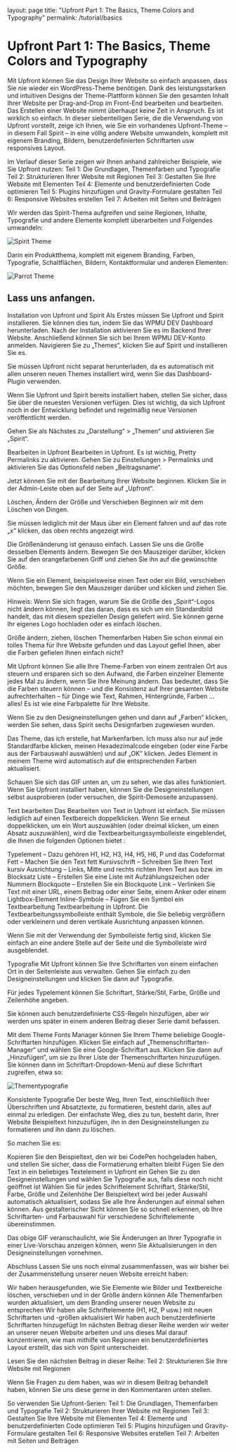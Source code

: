 layout: page
title: "Upfront Part 1: The Basics, Theme Colors and Typography"
permalink: /tutorial/basics

# Upfront Part 1: The Basics, Theme Colors and Typography

Mit Upfront können Sie das Design Ihrer Website so einfach anpassen, dass Sie nie wieder ein WordPress-Theme benötigen.
Dank des leistungsstarken und intuitiven Designs der Theme-Plattform können Sie den gesamten Inhalt Ihrer Website per Drag-and-Drop im Front-End bearbeiten und bearbeiten. Das Erstellen einer Website nimmt überhaupt keine Zeit in Anspruch. Es ist wirklich so einfach.
In dieser siebenteiligen Serie, die die Verwendung von Upfront vorstellt, zeige ich Ihnen, wie Sie ein vorhandenes Upfront-Theme – in diesem Fall Spirit – in eine völlig andere Website umwandeln, komplett mit eigenem Branding, Bildern, benutzerdefinierten Schriftarten usw responsives Layout.

Im Verlauf dieser Serie zeigen wir Ihnen anhand zahlreicher Beispiele, wie Sie Upfront nutzen:
Teil 1: Die Grundlagen, Themenfarben und Typografie
Teil 2: Strukturieren Ihrer Website mit Regionen
Teil 3: Gestalten Sie Ihre Website mit Elementen
Teil 4: Elemente und benutzerdefinierten Code optimieren
Teil 5: Plugins hinzufügen und Gravity-Formulare gestalten
Teil 6: Responsive Websites erstellen
Teil 7: Arbeiten mit Seiten und Beiträgen

Wir werden das Spirit-Thema aufgreifen und seine Regionen, Inhalte, Typografie und andere Elemente komplett überarbeiten und Folgendes umwandeln:

![Spirit Theme](images/spirit-upfront-theme.png)

Darin ein Produktthema, komplett mit eigenem Branding, Farben, Typografie, Schaltflächen, Bildern, Kontaktformular und anderen Elementen:

![Parrot Theme](images/parrot-theme.jpg)

## Lass uns anfangen.

Installation von Upfront und Spirit
Als Erstes müssen Sie Upfront und Spirit installieren. Sie können dies tun, indem Sie das WPMU DEV Dashboard herunterladen. Nach der Installation aktivieren Sie es im Backend Ihrer Website. Anschließend können Sie sich bei Ihrem WPMU DEV-Konto anmelden. Navigieren Sie zu „Themes“, klicken Sie auf Spirit und installieren Sie es.

Sie müssen Upfront nicht separat herunterladen, da es automatisch mit allen unseren neuen Themes installiert wird, wenn Sie das Dashboard-Plugin verwenden.

Wenn Sie Upfront und Spirit bereits installiert haben, stellen Sie sicher, dass Sie über die neuesten Versionen verfügen. Dies ist wichtig, da sich Upfront noch in der Entwicklung befindet und regelmäßig neue Versionen veröffentlicht werden.

Gehen Sie als Nächstes zu „Darstellung“ > „Themen“ und aktivieren Sie „Spirit“.

Bearbeiten in Upfront
Bearbeiten in Upfront.
Es ist wichtig, Pretty Permalinks zu aktivieren. Gehen Sie zu Einstellungen > Permalinks und aktivieren Sie das Optionsfeld neben „Beitragsname“.

Jetzt können Sie mit der Bearbeitung Ihrer Website beginnen. Klicken Sie in der Admin-Leiste oben auf der Seite auf „Upfront“.

Löschen, Ändern der Größe und Verschieben
Beginnen wir mit dem Löschen von Dingen.

Sie müssen lediglich mit der Maus über ein Element fahren und auf das rote „x“ klicken, das oben rechts angezeigt wird.

Die Größenänderung ist genauso einfach. Lassen Sie uns die Größe desselben Elements ändern. Bewegen Sie den Mauszeiger darüber, klicken Sie auf den orangefarbenen Griff und ziehen Sie ihn auf die gewünschte Größe.

Wenn Sie ein Element, beispielsweise einen Text oder ein Bild, verschieben möchten, bewegen Sie den Mauszeiger darüber und klicken und ziehen Sie.

Hinweis: Wenn Sie sich fragen, warum Sie die Größe des „Spirit“-Logos nicht ändern können, liegt das daran, dass es sich um ein Standardbild handelt, das mit diesem speziellen Design geliefert wird. Sie können gerne Ihr eigenes Logo hochladen oder es einfach löschen.

Größe ändern, ziehen, löschen
Themenfarben
Haben Sie schon einmal ein tolles Thema für Ihre Website gefunden und das Layout gefiel Ihnen, aber die Farben gefielen Ihnen einfach nicht?

Mit Upfront können Sie alle Ihre Theme-Farben von einem zentralen Ort aus steuern und ersparen sich so den Aufwand, die Farben einzelner Elemente jedes Mal zu ändern, wenn Sie Ihre Meinung ändern. Das bedeutet, dass Sie die Farben steuern können – und die Konsistenz auf Ihrer gesamten Website aufrechterhalten – für Dinge wie Text, Rahmen, Hintergründe, Farben … alles! Es ist wie eine Farbpalette für Ihre Website.

Wenn Sie zu den Designeinstellungen gehen und dann auf „Farben“ klicken, werden Sie sehen, dass Spirit sechs Designfarben zugewiesen wurden.

Das Theme, das ich erstelle, hat Markenfarben. Ich muss also nur auf jede Standardfarbe klicken, meinen Hexadezimalcode eingeben (oder eine Farbe aus der Farbauswahl auswählen) und auf „OK“ klicken. Jedes Element in meinem Theme wird automatisch auf die entsprechenden Farben aktualisiert.

Schauen Sie sich das GIF unten an, um zu sehen, wie das alles funktioniert. Wenn Sie Upfront installiert haben, können Sie die Designeinstellungen selbst ausprobieren (oder versuchen, die Spirit-Demoseite anzupassen).


Text bearbeiten
Das Bearbeiten von Text in Upfront ist einfach. Sie müssen lediglich auf einen Textbereich doppelklicken. Wenn Sie erneut doppelklicken, um ein Wort auszuwählen (oder dreimal klicken, um einen Absatz auszuwählen), wird die Textbearbeitungssymbolleiste eingeblendet, die Ihnen die folgenden Optionen bietet :

Typelement – Dazu gehören H1, H2, H3, H4, H5, H6, P und das Codeformat
Fett – Machen Sie den Text fett
Kursivschrift – Schreiben Sie Ihren Text kursiv
Ausrichtung – Links, Mitte und rechts richten Ihren Text aus bzw. im Blocksatz
Liste – Erstellen Sie eine Liste mit Aufzählungszeichen oder Nummern
Blockquote – Erstellen Sie ein Blockquote
Link – Verlinken Sie Text mit einer URL, einem Beitrag oder einer Seite, einem Anker oder einem Lightbox-Element
Inline-Symbole – Fügen Sie ein Symbol ein
Textbearbeitung
Textbearbeitung in Upfront.
Die Textbearbeitungssymbolleiste enthält Symbole, die Sie beliebig vergrößern oder verkleinern und deren vertikale Ausrichtung anpassen können.

Wenn Sie mit der Verwendung der Symbolleiste fertig sind, klicken Sie einfach an eine andere Stelle auf der Seite und die Symbolleiste wird ausgeblendet.

Typografie
Mit Upfront können Sie Ihre Schriftarten von einem einfachen Ort in der Seitenleiste aus verwalten. Gehen Sie einfach zu den Designeinstellungen und klicken Sie dann auf Typografie.

Für jedes Typelement können Sie Schriftart, Stärke/Stil, Farbe, Größe und Zeilenhöhe angeben.

Sie können auch benutzerdefinierte CSS-Regeln hinzufügen, aber wir werden uns später in einem anderen Beitrag dieser Serie damit befassen.

Mit dem Theme Fonts Manager können Sie Ihrem Theme beliebige Google-Schriftarten hinzufügen. Klicken Sie einfach auf „Themenschriftarten-Manager“ und wählen Sie eine Google-Schriftart aus. Klicken Sie dann auf „Hinzufügen“, um sie zu Ihrer Liste der Themenschriftarten hinzuzufügen. Sie können dann im Schriftart-Dropdown-Menü auf diese Schriftart zugreifen, etwa so:

![Thementypografie](images/theme-typography.gif)

Konsistente Typografie
Der beste Weg, Ihren Text, einschließlich Ihrer Überschriften und Absatztexte, zu formatieren, besteht darin, alles auf einmal zu erledigen. Der einfachste Weg, dies zu tun, besteht darin, Ihrer Website Beispieltext hinzuzufügen, ihn in den Designeinstellungen zu formatieren und ihn dann zu löschen.

So machen Sie es:

Kopieren Sie den Beispieltext, den wir bei CodePen hochgeladen haben, und stellen Sie sicher, dass die Formatierung erhalten bleibt
Fügen Sie den Text in ein beliebiges Textelement in Upfront ein
Gehen Sie zu den Designeinstellungen und wählen Sie Typografie aus, falls diese noch nicht geöffnet ist
Wählen Sie für jedes Schriftelement Schriftart, Stärke/Stil, Farbe, Größe und Zeilenhöhe
Der Beispieltext wird bei jeder Auswahl automatisch aktualisiert, sodass Sie alle Ihre Änderungen auf einmal sehen können. Aus gestalterischer Sicht können Sie so schnell erkennen, ob Ihre Schriftarten- und Farbauswahl für verschiedene Schriftelemente übereinstimmen.

Das obige GIF veranschaulicht, wie Sie Änderungen an Ihrer Typografie in einer Live-Vorschau anzeigen können, wenn Sie Aktualisierungen in den Designeinstellungen vornehmen.

Abschluss
Lassen Sie uns noch einmal zusammenfassen, was wir bisher bei der Zusammenstellung unserer neuen Website erreicht haben:

Wir haben herausgefunden, wie Sie Elemente wie Bilder und Textbereiche löschen, verschieben und in der Größe ändern können
Alle Themenfarben wurden aktualisiert, um dem Branding unserer neuen Website zu entsprechen
Wir haben alle Schriftelemente (H1, H2, P usw.) mit neuen Schriftarten und -größen aktualisiert
Wir haben auch benutzerdefinierte Schriftarten hinzugefügt
Im nächsten Beitrag dieser Reihe werden wir weiter an unserer neuen Website arbeiten und uns dieses Mal darauf konzentrieren, wie man mithilfe von Regionen ein benutzerdefiniertes Layout erstellt, das sich von Spirit unterscheidet.

Lesen Sie den nächsten Beitrag in dieser Reihe: Teil 2: Strukturieren Sie Ihre Website mit Regionen

Wenn Sie Fragen zu dem haben, was wir in diesem Beitrag behandelt haben, können Sie uns diese gerne in den Kommentaren unten stellen.

So verwenden Sie Upfront-Serien:
Teil 1: Die Grundlagen, Themenfarben und Typografie
Teil 2: Strukturieren Ihrer Website mit Regionen
Teil 3: Gestalten Sie Ihre Website mit Elementen
Teil 4: Elemente und benutzerdefinierten Code optimieren
Teil 5: Plugins hinzufügen und Gravity-Formulare gestalten
Teil 6: Responsive Websites erstellen
Teil 7: Arbeiten mit Seiten und Beiträgen